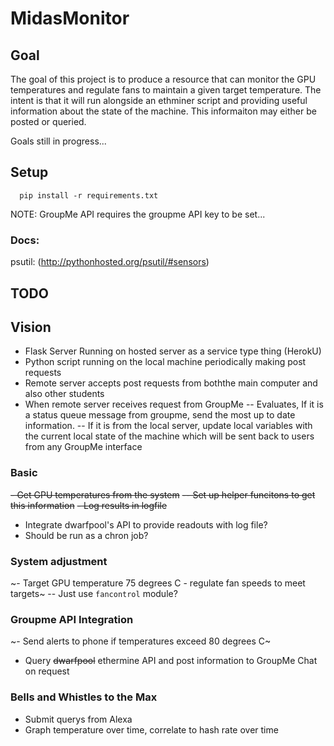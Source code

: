 # MidasMonitor

## Goal
The goal of this project is to produce a resource that can monitor the GPU temperatures
and regulate fans to maintain a given target temperature. The intent is that it
will run alongside an ethminer script and providing useful information about the 
state of the machine. This informaiton may either be posted or queried.

Goals still in progress...

## Setup

```
  pip install -r requirements.txt
```

NOTE: GroupMe API requires the groupme API key to be set...

### Docs:
psutil: (http://pythonhosted.org/psutil/#sensors)



## TODO

## Vision
- Flask Server Running on hosted server as a service type thing (HerokU)
- Python script running on the local machine periodically making post requests
- Remote server accepts post requests from boththe main computer and also other students
- When remote server receives request from GroupMe 
-- Evaluates, If it is a status
  queue message from groupme, send the most up to date information. 
-- If it is from the local server, update local variables with the current local 
   state of the machine which will be sent back to users from any GroupMe interface

### Basic
~~- Get GPU temperatures from the system~~
~~-- Set up helper funcitons to get this information~~
~~- Log results in logfile~~
- Integrate dwarfpool's API to provide readouts with log file?
- Should be run as a chron job?

### System adjustment
~- Target GPU temperature 75 degrees C - regulate fan speeds to meet targets~
-- Just use `fancontrol` module?
  

### Groupme API Integration
~- Send alerts to phone if temperatures exceed 80 degrees C~
- Query ~~dwarfpool~~ ethermine API and post information to GroupMe Chat on request

### Bells and Whistles to the Max
- Submit querys from Alexa
- Graph temperature over time, correlate to hash rate over time

